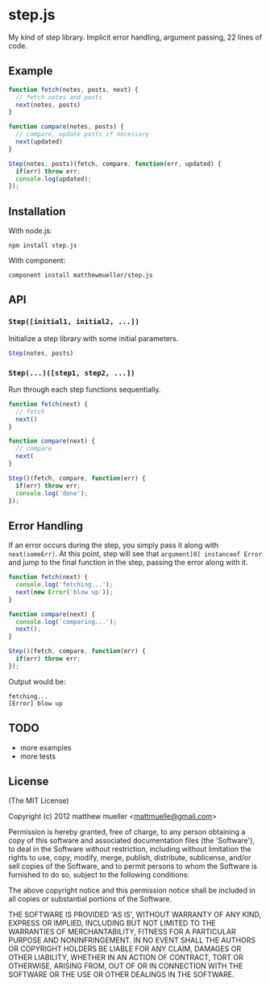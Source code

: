 
# step.js

  My kind of step library. Implicit error handling, argument passing, 22 lines of code.

## Example

```js
function fetch(notes, posts, next) {
  // fetch notes and posts
  next(notes, posts)
}

function compare(notes, posts) {
  // compare, update posts if necessary
  next(updated)
}

Step(notes, posts)(fetch, compare, function(err, updated) {
  if(err) throw err;
  console.log(updated);
});
```

## Installation

With node.js:

    npm install step.js

With component:

    component install matthewmueller/step.js

## API

### `Step([initial1, initial2, ...])`

Initialize a step library with some initial parameters.

```js
Step(notes, posts)
```

### `Step(...)([step1, step2, ...])`

Run through each step functions sequentially.

```js
function fetch(next) {
  // fetch
  next()
}

function compare(next) {
  // compare
  next(
}

Step()(fetch, compare, function(err) {
  if(err) throw err;
  console.log('done');
});
```

## Error Handling

If an error occurs during the step, you simply pass it along with `next(someErr)`. At this point, step will see that `argument[0] instanceof Error` and jump to the final function in the step, passing the error along with it.

```js
function fetch(next) {
  console.log('fetching...');
  next(new Error('blow up'));
}

function compare(next) {
  console.log('comparing...');
  next();
}

Step()(fetch, compare, function(err) {
  if(err) throw err;
});
```

Output would be:

```
fetching...
[Error] blow up
```

## TODO

* more examples
* more tests

## License

(The MIT License)

Copyright (c) 2012 matthew mueller &lt;mattmuelle@gmail.com&gt;

Permission is hereby granted, free of charge, to any person obtaining
a copy of this software and associated documentation files (the
'Software'), to deal in the Software without restriction, including
without limitation the rights to use, copy, modify, merge, publish,
distribute, sublicense, and/or sell copies of the Software, and to
permit persons to whom the Software is furnished to do so, subject to
the following conditions:

The above copyright notice and this permission notice shall be
included in all copies or substantial portions of the Software.

THE SOFTWARE IS PROVIDED 'AS IS', WITHOUT WARRANTY OF ANY KIND,
EXPRESS OR IMPLIED, INCLUDING BUT NOT LIMITED TO THE WARRANTIES OF
MERCHANTABILITY, FITNESS FOR A PARTICULAR PURPOSE AND NONINFRINGEMENT.
IN NO EVENT SHALL THE AUTHORS OR COPYRIGHT HOLDERS BE LIABLE FOR ANY
CLAIM, DAMAGES OR OTHER LIABILITY, WHETHER IN AN ACTION OF CONTRACT,
TORT OR OTHERWISE, ARISING FROM, OUT OF OR IN CONNECTION WITH THE
SOFTWARE OR THE USE OR OTHER DEALINGS IN THE SOFTWARE.
